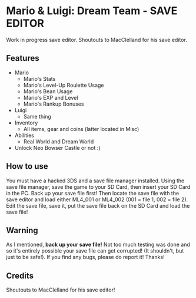 # Mario & Luigi: Dream Team - SAVE EDITOR
Work in progress save editor. Shoutouts to MacClelland for his save editor.

## Features
* Mario
  * Mario's Stats
  * Mario's Level-Up Roulette Usage
  * Mario's Bean Usage
  * Mario's EXP and Level
  * Mario's Rankup Bonuses
* Luigi
  * Same thing
* Inventory
  * All items, gear and coins (latter located in Misc)
* Abilities
  * Real World and Dream World
* Unlock Neo Bowser Castle or not :)

## How to use
You must have a hacked 3DS and a save file manager installed. Using the save file manager, save the game to your SD Card, then insert your SD Card in the PC. Back up your save file first! Then locate the save file with the save editor and load either ML4_001 or ML4_002 (001 = file 1, 002 = file 2). Edit the save file, save it, put the save file back on the SD Card and load the save file!

## Warning
As I mentioned, **back up your save file!** Not too much testing was done and so it's entirely possible your save file can get corrupted! (It shouldn't, but just to be safe!). If you find any bugs, please do report it! Thanks!

## Credits
Shoutouts to MacClelland for his save editor!
